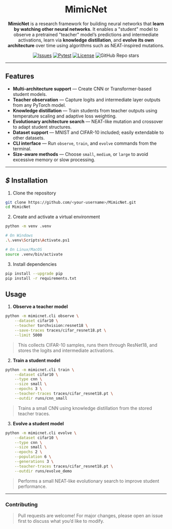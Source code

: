 <div align="center">
<h1>MimicNet</h1>
<p>
<strong>MimicNet</strong> is a research framework for building neural networks that <strong>learn by watching other neural networks</strong>.  
It enables a "student" model to observe a pretrained "teacher" model’s predictions and intermediate activations, learn via <strong>knowledge distillation</strong>, and <strong>evolve its own architecture</strong> over time using algorithms such as NEAT-inspired mutations.
</p>

[![Issues](https://img.shields.io/github/issues-raw/Iro96/MimicNet)](https://github.com/Iro96/MimicNet/issues)
[![Pytest](https://github.com/Iro96/MimicNet/actions/workflows/python-app.yml/badge.svg)](https://github.com/Iro96/Mimic/actions/workflows/python-app.yml)
[![License](https://img.shields.io/badge/License-MIT-blue.svg)](https://github.com/Iro96/MimicNet/blob/main/LICENSE)
![GitHub Repo stars](https://img.shields.io/github/stars/Iro96/MimicNet)

</div>



---

## Features
- **Multi-architecture support** — Create CNN or Transformer-based student models.
- **Teacher observation** — Capture logits and intermediate layer outputs from any PyTorch model.
- **Knowledge distillation** — Train students from teacher outputs using temperature scaling and adaptive loss weighting.
- **Evolutionary architecture search** — NEAT-like mutation and crossover to adapt student structures.
- **Dataset support** — MNIST and CIFAR-10 included; easily extendable to other datasets.
- **CLI interface** — Run `observe`, `train`, and `evolve` commands from the terminal.
- **Size-aware methods** — Choose `small`, `medium`, or `large` to avoid excessive memory or slow processing.

---

## *$* Installation


1. Clone the repository
```bash
git clone https://github.com/<your-username>/MimicNet.git
cd MimicNet
```

2. Create and activate a virtual environment
```bash
python -m venv .venv
```

```bash
# On Windows
.\.venv\Scripts\Activate.ps1

# On Linux/MacOS
source .venv/bin/activate
```

3. Install dependencies
```bash
pip install --upgrade pip
pip install -r requirements.txt
```

## Usage
1. **Observe a teacher model**
```bash
python -m mimicnet.cli observe \
    --dataset cifar10 \
    --teacher torchvision:resnet18 \
    --save-traces traces/cifar_resnet18.pt \
    --limit 5000
```
> This collects CIFAR-10 samples, runs them through ResNet18, and stores the logits and intermediate activations.

2. **Train a student model**
```bash
python -m mimicnet.cli train \
    --dataset cifar10 \
    --type cnn \
    --size small \
    --epochs 3 \
    --teacher-traces traces/cifar_resnet18.pt \
    --outdir runs/cnn_small
```
> Trains a small CNN using knowledge distillation from the stored teacher traces.

3. **Evolve a student model**
```bash
python -m mimicnet.cli evolve \
    --dataset cifar10 \
    --type cnn \
    --size small \
    --epochs 2 \
    --population 6 \
    --generations 3 \
    --teacher-traces traces/cifar_resnet18.pt \
    --outdir runs/evolve_demo
```
> Performs a small NEAT-like evolutionary search to improve student performance.

---
### Contributing
> Pull requests are welcome! For major changes, please open an issue first to discuss what you’d like to modify.
